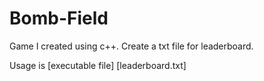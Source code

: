 # Bomb-Field
Game I created using c++. 
Create a txt file for leaderboard.

Usage is [executable file] [leaderboard.txt]
